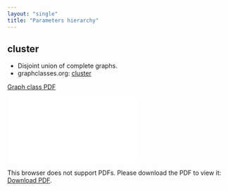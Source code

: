 ```yaml
---
layout: "single"
title: "Parameters hierarchy"
---
```

<!--this is a generated file-->

## cluster
* Disjoint union of complete graphs.
* graphclasses.org: [cluster](https://www.graphclasses.org/classes/gc_1237.html)

[Graph class PDF](../WAU7vf.pdf)

<object data="../WAU7vf.pdf" type="application/pdf" width="100%" height="480px"><embed src="../WAU7vf.pdf"><p>This browser does not support PDFs. Please download the PDF to view it: <a href="../WAU7vf.pdf">Download PDF</a>.</p></embed></object>

